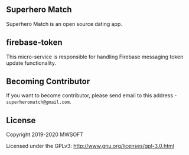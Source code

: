 ## Superhero Match
Superhero Match is an open source dating app.

## firebase-token
This micro-service is responsible for handling Firebase messaging token update functionality. 

## Becoming Contributor
If you want to become contributor, please send email to this address - `superheromatch@gmail.com`.

## License
Copyright 2019-2020 MWSOFT

Licensed under the GPLv3: http://www.gnu.org/licenses/gpl-3.0.html